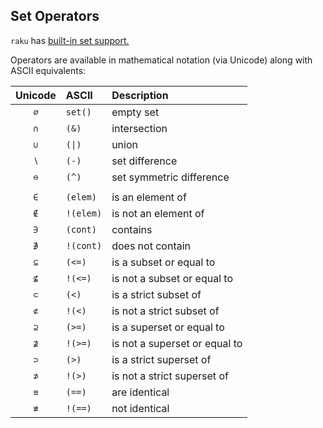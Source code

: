 ## Set Operators

`raku` has [built-in set support.](https://docs.raku.org/language/setbagmix)

Operators are available in mathematical notation (via Unicode) along with ASCII equivalents:

| Unicode | ASCII     | Description
| :-----: | :-------- | :----------
| `∅`     |  `set()`  | empty set
| `∩`     |  `(&)`    | intersection
| `∪`     |  `(\|)`   | union
| `∖`     |  `(-)`    | set difference
| `⊖`     |  `(^)`    | set symmetric difference
|         |           |
| `∈`     | `(elem)`  | is an element of
| `∉`     | `!(elem)` | is not an element of
| `∋`     | `(cont)`  | contains
| `∌`     | `!(cont)` | does not contain
| `⊆`     | `(<=)`    | is a subset or equal to
| `⊈`     | `!(<=)`   | is not a subset or equal to
| `⊂`     | `(<)`     | is a strict subset of
| `⊄`     | `!(<)`    | is not a strict subset of
| `⊇`     | `(>=)`    | is a superset or equal to
| `⊉`     | `!(>=)`   | is not a superset or equal to
| `⊃`     | `(>)`     | is a strict superset of
| `⊅`     | `!(>)`    | is not a strict superset of
| `≡`     | `(==)`    | are identical
| `≢`     | `!(==)`   | not identical
